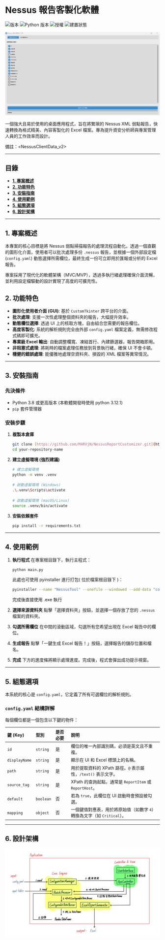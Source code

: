 # Nessus 報告客製化軟體

![版本](https://img.shields.io/badge/version-1.0.0-blue)
![Python 版本](https://img.shields.io/badge/python-3.8+-brightgreen)
![授權](https://img.shields.io/badge/license-MIT-lightgrey)
![建置狀態](https://img.shields.io/badge/build-passing-success)

![使用者介面](./assets/UI.png)

一個強大且易於使用的桌面應用程式，旨在將繁瑣的 Nessus XML 弱點報告，快速轉換為格式精美、內容客製化的 Excel 檔案。專為提升資安分析師與專案管理人員的工作效率而設計。

備註：<NessusClientData_v2>

---

## **目錄**

* [**1. 專案概述**](#1-專案概述)
* [**2. 功能特色**](#2-功能特色)
* [**3. 安裝指南**](#3-安裝指南)
* [**4. 使用範例**](#4-使用範例)
* [**5. 組態選項**](#5-組態選項)
* [**6. 設計架構**](#6-設計架構)

---

## **1. 專案概述**

本專案的核心目標是將 Nessus 弱點掃描報告的處理流程自動化。透過一個直觀的圖形化介面，使用者可以批次處理多份 `.nessus` 報告，並根據一個外部設定檔 (`config.yaml`) 動態選擇所需欄位，最終生成一份可立即用於匯報或分析的 Excel 報告。

專案採用了現代化的軟體架構（MVC/MVP），透過多執行緒處理確保介面流暢，並利用設定檔驅動的設計實現了高度的可擴充性。

## **2. 功能特色**

* **圖形化使用者介面 (GUI)**: 基於 `CustomTkinter` 跨平台的介面。
* **批次處理**: 支援一次性處理整個資料夾的報告，大幅提升效率。
* **動態欄位選擇**: 透過 UI 上的核取方塊，自由組合您需要的報告欄位。
* **高度客製化**: 系統的解析規則完全由外部 `config.yaml` 檔案定義，無需修改程式碼即可擴充。
* **專業級 Excel 輸出**: 自動調整欄寬、凍結首行、內建篩選器，報告開箱即用。
* **非阻塞式處理**: 將耗時的檔案處理任務放到背景執行緒，確保 UI 不會卡頓。
* **穩健的錯誤處理**: 能優雅地處理空資料夾、損毀的 XML 檔案等異常情況。

---

## **3. 安裝指南**

### **先決條件**

* Python 3.8 或更高版本 (本軟體開發時使用 python 3.12.1)
* `pip` 套件管理器

### **安裝步驟**

1.  **複製本倉庫**
    ```bash
    git clone [https://github.com/M4RVjN/NessusReportCustomizer.git](https://github.com/M4RVjN/NessusReportCustomizer.git)
    cd your-repository-name
    ```

2.  **建立虛擬環境 (強烈建議)**
    ```bash
    # 建立虛擬環境
    python -m venv .venv

    # 啟動虛擬環境 (Windows)
    .\.venv\Scripts\activate

    # 啟動虛擬環境 (macOS/Linux)
    source .venv/bin/activate
    ```

3.  **安裝依賴套件**
    ```bash
    pip install -r requirements.txt
    ```
---

## **4. 使用範例**

1.  **執行程式**
    在專案根目錄下，執行主程式：
    ```bash
    python main.py
    ```
    此處也可使用 pyinstaller 進行打包( 位於檔案根目錄下 )：
    ```bash
    pyinstaller --name "NessusTool" --onefile --windowed --add-data "config.yaml;." --icon="resources/icons/IE.ico" main.py
    ```
    完成後直接使用 .exe 執行
3.  **選擇來源資料夾**
    點擊「選擇資料夾」按鈕，並選擇一個存放了您的 `.nessus` 檔案的資料夾。

4.  **勾選所需欄位**
    在中間的滾動區域，勾選所有您希望出現在 Excel 報告中的欄位。

5.  **生成報告**
    點擊「一鍵生成 Excel 報告！」按鈕，選擇報告的儲存位置和檔名。

6.  **完成**
    下方的進度條將顯示處理進度。完成後，程式會彈出成功提示視窗。

---

## **5. 組態選項**

本系統的核心是 `config.yaml`，它定義了所有可選欄位的解析規則。

### `config.yaml` 結構詳解

每個欄位都是一個包含以下鍵的物件：

| 鍵 (Key)      | 型別      | 是否必要 | 說明                                                              |
| :------------ | :-------- | :------- | :---------------------------------------------------------------- |
| `id`          | `string`  | 是       | 欄位的唯一內部識別碼，必須是英文且不重複。                         |
| `displayName` | `string`  | 是       | 顯示在 UI 和 Excel 標頭上的名稱。                                 |
| `path`        | `string`  | 是       | 用於提取資料的 XPath 路徑。`@` 表示屬性，`/text()` 表示文字。     |
| `source_tag`  | `string`  | 是       | XPath 的查詢起點，通常是 `ReportItem` 或 `ReportHost`。           |
| `default`     | `boolean` | 否       | 若為 `true`，此欄位在 UI 啟動時會預設被勾選。                     |
| `mapping`     | `object`  | 否       | 一個鍵值對應表，用於將原始值（如數字 `4`）轉換為文字（如 `Critical`）。 |

---

## **6. 設計架構**
![設計架構圖](./assets/design.jpeg)
